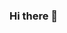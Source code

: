 ### Hi there 👋

<!--
My name is Petro. I am working as a full-stack developer since 2013. I've solved a lot of web projects on the company's website. I have my own website which is written on WP and uses phpMyAdmin DB. I prefer to use packages (functions and procedures inside) in Oracle DB and function with procedures in PHPMyAdmin. I don't prefer to write a query on the server side. I'm using KISS and DRY principles.

I have 6+ years of salesforce.com development and architecture experience in advanced administration, cross-platform integration, web integration, and workflow process design. I have also designed and built integrations between salesforce.com and PHP websites, Mailchimp, Pardot, and Marketo utilizing native integration tools as well as custom development with the Salesforce.com SOAP and REST APIs.

My technical skillsets:
- Backend: PHP, Laravel, CodeIgniter, CakePHP, Python, Go, Node.js
- Frontend: Javascript, jQuery, Bootstrap, HTML, CSS, React, Redux, Vue.js
- Solidity, Rust, Blockchain, Go(Golang), dApp, Ethereum blockchain, Bitcoin, ERC20 token
- eCommerce: WordPress, Shopify, Landing Page development, Wix, Magento
- Database: MySQL, PostgreSQL, MongoDB, MariaDB, SQLite
- API: BigCommerce API, Shopify API, Xero API, REST API, Payment API, SOAP API, Twilio API
- Salesforce: Salesforce Apex, Salesforce Lightning,
- Scraping: Python, Golang, Node.js, Selenium, BeautifulSoup

I love my work. I like to have it done the right way, to have customers satisfied, and to be proud of it. Please contact me first to discuss the work and give you a quote on your job!

Here are some ideas to get you started: 
-->
